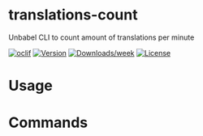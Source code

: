 translations-count
==================

Unbabel CLI to count amount of translations per minute

[![oclif](https://img.shields.io/badge/cli-oclif-brightgreen.svg)](https://oclif.io)
[![Version](https://img.shields.io/npm/v/translations-count.svg)](https://npmjs.org/package/translations-count)
[![Downloads/week](https://img.shields.io/npm/dw/translations-count.svg)](https://npmjs.org/package/translations-count)
[![License](https://img.shields.io/npm/l/translations-count.svg)](https://github.com/darita92/backend-engineering-challenge/blob/master/package.json)

<!-- toc -->
# Usage
<!-- usage -->
# Commands
<!-- commands -->
